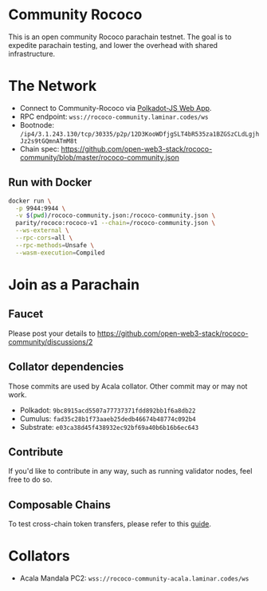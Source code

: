 # Community Rococo

This is an open community Rococo parachain testnet. The goal is to expedite parachain testing, and lower the overhead with shared infrastructure. 

# The Network
- Connect to Community-Rococo via [Polkadot-JS Web App](https://polkadot.js.org/apps/?rpc=wss%3A%2F%2Frococo-community.laminar.codes#/explorer).
- RPC endpoint: `wss://rococo-community.laminar.codes/ws`
- Bootnode: `/ip4/3.1.243.130/tcp/30335/p2p/12D3KooWDfjgSLT4bR535za1BZGSzCLdLgjhJz2s9tGQmnATmM8t`
- Chain spec: https://github.com/open-web3-stack/rococo-community/blob/master/rococo-community.json

## Run with Docker

```bash
docker run \
  -p 9944:9944 \
  -v $(pwd)/rococo-community.json:/rococo-community.json \
  parity/rococo:rococo-v1 --chain=/rococo-community.json \
  --ws-external \
  --rpc-cors=all \
  --rpc-methods=Unsafe \
  --wasm-execution=Compiled
```

# Join as a Parachain
## Faucet

Please post your details to https://github.com/open-web3-stack/rococo-community/discussions/2

## Collator dependencies

Those commits are used by Acala collator. Other commit may or may not work.

- Polkadot: `9bc8915acd5507a77737371fdd892bb1f6a8db22`
- Cumulus: `fad35c28b1f73aaeb25dedb46674b48774c092b4`
- Substrate: `e03ca38d45f438932ec92bf69a40b6b16b6ec643`

## Contribute
If you'd like to contribute in any way, such as running validator nodes, feel free to do so. 

## Composable Chains
To test cross-chain token transfers, please refer to this [guide](https://wiki.acala.network/build/development-guide/composable-chains).

# Collators

- Acala Mandala PC2: `wss://rococo-community-acala.laminar.codes/ws`
